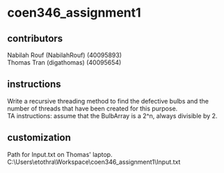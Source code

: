 # coen346_assignment1  
## contributors  
Nabilah Rouf (NabilahRouf) (40095893)  
Thomas Tran (digathomas) (40095654)  

## instructions  
Write a recursive threading method to find the defective bulbs and the number of threads that have been created for this purpose.  
TA instructions: assume that the BulbArray is a 2^n, always divisible by 2.  

## customization  
Path for Input.txt on Thomas' laptop.  
C:\\Users\\etothra\\Workspace\\coen346_assignment1\\Input.txt  